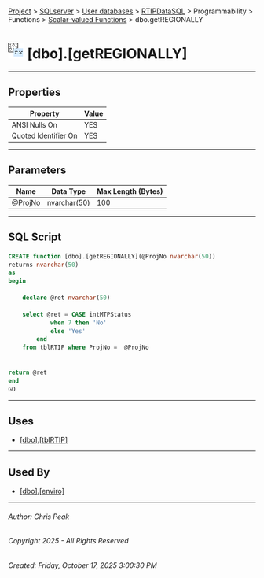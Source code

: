 #### 

[Project](../../../../../../index.md) > [SQLserver](../../../../../index.md) > [User databases](../../../../index.md) > [RTIPDataSQL](../../../index.md) > Programmability > Functions > [Scalar-valued Functions](Scalar-valued_Functions.md) > dbo.getREGIONALLY

# ![Scalar-valued Functions](../../../../../../Images/Function_Scalar32.png) [dbo].[getREGIONALLY]

---

## <a name="#properties"></a>Properties

| Property | Value |
|---|---|
| ANSI Nulls On | YES |
| Quoted Identifier On | YES |


---

## <a name="#parameters"></a>Parameters

| Name | Data Type | Max Length (Bytes) |
|---|---|---|
| @ProjNo | nvarchar(50) | 100 |


---

## <a name="#sqlscript"></a>SQL Script

```sql
CREATE function [dbo].[getREGIONALLY](@ProjNo nvarchar(50))
returns nvarchar(50)
as
begin

	declare @ret nvarchar(50)
	
	select @ret = CASE intMTPStatus 
			when 7 then 'No'
			else 'Yes'
		end
	from tblRTIP where ProjNo =  @ProjNo
	
	
return @ret
end
GO

```


---

## <a name="#uses"></a>Uses

* [[dbo].[tblRTIP]](../../../Tables/dbo_tblRTIP.md)


---

## <a name="#usedby"></a>Used By

* [[dbo].[enviro]](../../../Tables/dbo_enviro.md)


---

###### Author:  Chris Peak

###### Copyright 2025 - All Rights Reserved

###### Created: Friday, October 17, 2025 3:00:30 PM

